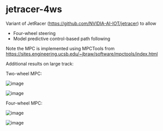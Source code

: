 # jetracer-4ws

Variant of JetRacer (https://github.com/NVIDIA-AI-IOT/jetracer) to allow
- Four-wheel steering
- Model predictive control-based path following

Note the MPC is implemented using MPCTools from https://sites.engineering.ucsb.edu/~jbraw/software/mpctools/index.html

Additional results on large track: 

Two-wheel MPC:

![image](https://user-images.githubusercontent.com/22671945/224825231-783f14d4-c7fb-4925-8e12-97afda31b2be.png)

![image](https://user-images.githubusercontent.com/22671945/224825522-34ed19f3-04e1-4209-93c2-7d456e4b4a65.png)

Four-wheel MPC:

![image](https://user-images.githubusercontent.com/22671945/224825306-c976750a-672a-4a47-bab4-1d825e0a1770.png)

![image](https://user-images.githubusercontent.com/22671945/224825607-55cdeffc-9b6d-4c97-9198-9b4730a765b4.png)



